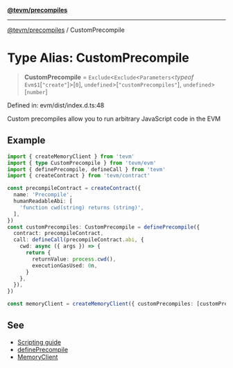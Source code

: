 [**@tevm/precompiles**](../README.md)

***

[@tevm/precompiles](../globals.md) / CustomPrecompile

# Type Alias: CustomPrecompile

> **CustomPrecompile** = `Exclude`\<`Exclude`\<`Parameters`\<*typeof* `Evm$1`\[`"create"`\]\>\[`0`\], `undefined`\>\[`"customPrecompiles"`\], `undefined`\>\[`number`\]

Defined in: evm/dist/index.d.ts:48

Custom precompiles allow you to run arbitrary JavaScript code in the EVM

## Example

```typescript
import { createMemoryClient } from 'tevm'
import { type CustomPrecompile } from 'tevm/evm'
import { definePrecompile, defineCall } from 'tevm'
import { createContract } from 'tevm/contract'

const precompileContract = createContract({
  name: 'Precompile',
  humanReadableAbi: [
    'function cwd(string) returns (string)',
  ],
})
const customPrecompiles: CustomPrecompile = definePrecompile({
  contract: precompileContract,
  call: defineCall(precompileContract.abi, {
    cwd: async ({ args }) => {
      return {
        returnValue: process.cwd(),
        executionGasUsed: 0n,
      }
    },
  }),
})

const memoryClient = createMemoryClient({ customPrecompiles: [customPrecompiles] })
```

## See

 - [Scripting guide](https://tevm.sh/learn/scripting/)
 - [definePrecompile](https://tevm.sh/reference/tevm/precompiles/functions/defineprecompile/)
 - [MemoryClient](https://tevm.sh/reference/tevm/memory-client/type-aliases/memoryclient/)
